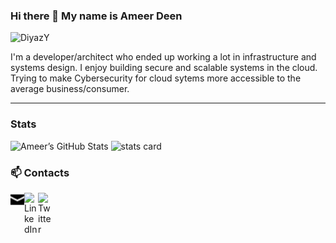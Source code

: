 ### Hi there 👋 My name is Ameer Deen

<img src="https://komarev.com/ghpvc/?username=writeameer&label=Profile%20views&color=0e75b6&style=flat" alt="DiyazY" />  

I'm a developer/architect who ended up working a lot in infrastructure and systems design.  I enjoy building secure and scalable systems in the cloud. Trying to make Cybersecurity for cloud sytems more accessible to the average business/consumer.

--- 


### Stats
<img alt="Ameer’s GitHub Stats" src="https://github-readme-stats.vercel.app/api?username=writeameer&show_icons=true&hide-border=true"/>
<img alt="stats card" src="https://github-readme-streak-stats.herokuapp.com/?user=writeameer">  


### 📫 Contacts

[<img align="left" alt="email" width="22px" src="https://raw.githubusercontent.com/iconic/open-iconic/master/svg/envelope-closed.svg" />][mail]
[<img align="left" alt="LinkedIn" width="22px" src="https://cdn.jsdelivr.net/npm/simple-icons@v3/icons/linkedin.svg" />][linkedin]
[<img align="left" alt="Twitter" width="22px" src="https://cdn.jsdelivr.net/npm/simple-icons@v3/icons/twitter.svg" />][twitter]

[mail]: ameer.deen@katasec.com
[linkedin]: https://www.linkedin.com/in/ameerdeen/
[twitter]: https://twitter.com/writeameer
